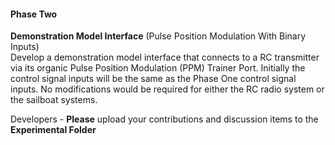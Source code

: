#### Phase Two  
**Demonstration Model Interface** (Pulse Position Modulation With Binary Inputs)  
Develop a demonstration model interface that connects to a RC transmitter via its organic Pulse Position Modulation (PPM) Trainer Port. Initially the control signal inputs will be the same as the Phase One control signal inputs. No modifications would be required for either the RC radio system or the sailboat systems.

Developers - **Please** upload your contributions and discussion items to the **Experimental Folder**
